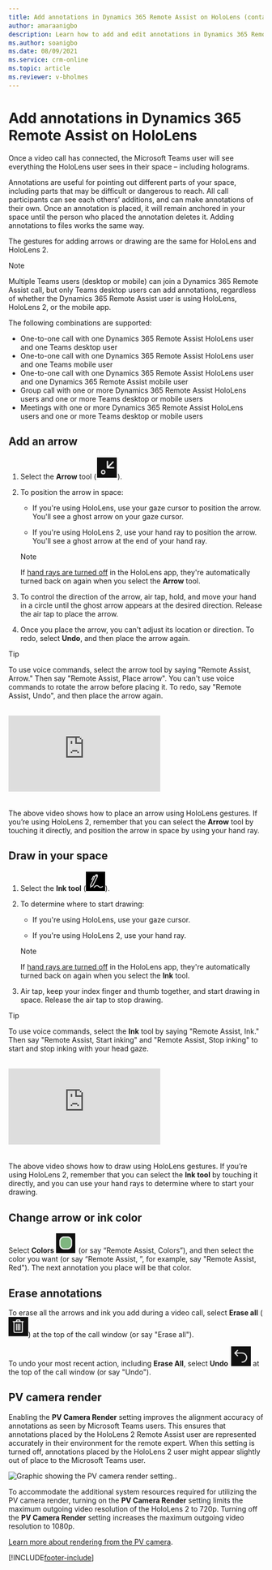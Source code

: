 ```yaml
---
title: Add annotations in Dynamics 365 Remote Assist on HoloLens (contains video)
author: amaraanigbo
description: Learn how to add and edit annotations in Dynamics 365 Remote Assist on HoloLens 
ms.author: soanigbo
ms.date: 08/09/2021
ms.service: crm-online
ms.topic: article
ms.reviewer: v-bholmes
---
```


# Add annotations in Dynamics 365 Remote Assist on HoloLens

Once a video call has connected, the Microsoft Teams user will see everything the HoloLens user sees in their space – including holograms. 

Annotations are useful for pointing out different parts of your space, including parts that may be difficult or dangerous to reach. All call participants can see each others’ additions, and can make annotations of their own. Once an annotation is placed, it will remain anchored in your space until the person who placed the annotation deletes it. Adding annotations to files works the same way.

The gestures for adding arrows or drawing are the same for HoloLens and HoloLens 2.

> [!Note]
> Multiple Teams users (desktop or mobile) can join a Dynamics 365 Remote Assist call, but only Teams desktop users can add annotations, regardless of whether the Dynamics 365 Remote Assist user is using HoloLens, HoloLens 2, or the mobile app.
>
> The following combinations are supported:
>
> - One-to-one call with one Dynamics 365 Remote Assist HoloLens user and one Teams desktop user
> - One-to-one call with one Dynamics 365 Remote Assist HoloLens user and one Teams mobile user
> - One-to-one call with one Dynamics 365 Remote Assist HoloLens user and one Dynamics 365 Remote Assist mobile user
> - Group call with one or more Dynamics 365 Remote Assist HoloLens users and one or more Teams desktop or mobile users
> - Meetings with one or more Dynamics 365 Remote Assist HoloLens users and one or more Teams desktop or mobile users

## Add an arrow 

1. Select the **Arrow** tool (![Graphic showing the arrow icon.](media/arrow-tool.PNG)). 

2. To position the arrow in space:

    - If you're using HoloLens, use your gaze cursor to position the arrow. You'll see a ghost arrow on your gaze cursor.  

    - If you're using HoloLens 2, use your hand ray to position the arrow. You'll see a ghost arrow at the end of your hand ray.

    > [!NOTE]
    > If [hand rays are turned off](hololens-hand-rays.md) in the HoloLens app, they're automatically turned back on again when you select the **Arrow** tool.

3. To control the direction of the arrow, air tap, hold, and move your hand in a circle until the ghost arrow appears at the desired direction. Release the air tap to place the arrow.

4. Once you place the arrow, you can't adjust its location or direction. To redo, select **Undo**, and then place the arrow again.

> [!TIP]
> To use voice commands, select the arrow tool by saying "Remote Assist, Arrow." Then say "Remote Assist, Place arrow". You can't use voice commands to rotate the arrow before placing it. To redo, say "Remote Assist, Undo", and then place the arrow again.

<br>
<div class="embeddedvideo"><iframe src="https://www.microsoft.com/videoplayer/embed/RE2F9qy" frameborder="0" allowfullscreen=""></iframe></div>
<br>

The above video shows how to place an arrow using HoloLens gestures. If you’re using HoloLens 2, remember that you can select the **Arrow** tool by touching it directly, and  position the arrow in space by using your hand ray. 

## Draw in your space

1. Select the **Ink tool** (![Graphic showing the ink icon.](media/ink-tool.PNG)).

2. To determine where to start drawing: 

   - If you're using HoloLens, use your gaze cursor.

   - If you're using HoloLens 2, use your hand ray.  

    > [!NOTE]
    > If [hand rays are turned off](hololens-hand-rays.md) in the HoloLens app, they're automatically turned back on again when you select the **Ink** tool.

3. Air tap, keep your index finger and thumb together, and start drawing in space. Release the air tap to stop drawing. 

> [!TIP]
> To use voice commands, select the **Ink** tool by saying "Remote Assist, Ink." Then say "Remote Assist, Start inking" and "Remote Assist, Stop inking" to start and stop inking with your head gaze. 

<br>
<div class="embeddedvideo"><iframe src="https://www.microsoft.com/videoplayer/embed/RE2F9qs" frameborder="0" allowfullscreen=""></iframe></div>
<br>

The above video shows how to draw using HoloLens gestures. If you’re using HoloLens 2, remember that you can select the **Ink tool** by touching it directly, and you can use your hand rays to determine where to start your drawing. 

## Change arrow or ink color

Select **Colors** ![Color](media/color-tool.PNG "Color") (or say “Remote Assist, Colors”), and then select the color you want (or say “Remote Assist, <color>”, for example, say "Remote Assist, Red"). The next annotation you place will be that color.

## Erase annotations

To erase all the arrows and ink you add during a video call, select **Erase all** (![Graphic showing the "erase all" icon, which looks like a trash can.](media/erase-all-tool.PNG)) at the top of the call window (or say "Erase all").

To undo your most recent action, including **Erase All**, select **Undo** ![Graphic showing the undo icon.](media/undo-tool.PNG) at the top of the call window (or say "Undo").

## PV camera render

Enabling the **PV Camera Render** setting improves the alignment accuracy of annotations as seen by Microsoft Teams users. This ensures that annotations placed by the HoloLens 2 Remote Assist user are represented accurately in their environment for the remote expert. When this setting is turned off, annotations placed by the HoloLens 2 user might appear slightly out of place to the Microsoft Teams user.

![Graphic showing the PV camera render setting.](media/RAHL_PVSetting.png).

To accommodate the additional system resources required for utilizing the PV camera render, turning on the **PV Camera Render** setting limits the maximum outgoing video resolution of the HoloLens 2 to 720p. Turning off the **PV Camera Render** setting increases the maximum outgoing video resolution to 1080p.

[Learn more about rendering from the PV camera](/windows/mixed-reality/develop/platform-capabilities-and-apis/mixed-reality-capture-for-developers#render-from-the-pv-camera-opt-in).


[!INCLUDE[footer-include](../includes/footer-banner.md)]
